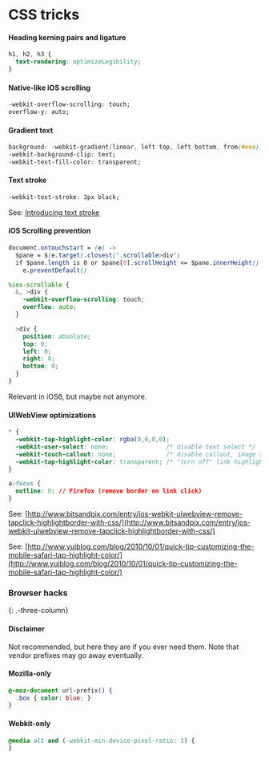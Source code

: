 # CSS tricks

#### Heading kerning pairs and ligature

```css
h1, h2, h3 {
  text-rendering: optimizeLegibility;
}
```

#### Native-like iOS scrolling

```css
-webkit-overflow-scrolling: touch;
overflow-y: auto;
```

#### Gradient text

```css
background: -webkit-gradient(linear, left top, left bottom, from(#eee), to(#333));
-webkit-background-clip: text;
-webkit-text-fill-color: transparent;
```

#### Text stroke

```css
-webkit-text-stroke: 3px black;
```

See: [Introducing text stroke](http://www.webkit.org/blog/85/introducing-text-stroke/)

#### iOS Scrolling prevention

```css
document.ontouchstart = (e) ->
  $pane = $(e.target).closest('.scrollable>div')
  if $pane.length is 0 or $pane[0].scrollHeight <= $pane.innerHeight()
    e.preventDefault()
```

```scss
%ios-scrollable {
  &, >div {
    -webkit-overflow-scrolling: touch;
    overflow: auto;
  }

  >div {
    position: absolute;
    top: 0;
    left: 0;
    right: 0;
    bottom: 0;
  }
}
```

Relevant in iOS6, but maybe not anymore.

#### UIWebView optimizations

```css
* {
  -webkit-tap-highlight-color: rgba(0,0,0,0);
  -webkit-user-select: none;                /* disable text select */
  -webkit-touch-callout: none;              /* disable callout, image save panel (popup) */
  -webkit-tap-highlight-color: transparent; /* "turn off" link highlight */
}

a:focus {
  outline: 0; // Firefox (remove border on link click)
}
```

See: [http://www.bitsandpix.com/entry/ios-webkit-uiwebview-remove-tapclick-highlightborder-with-css/](http://www.bitsandpix.com/entry/ios-webkit-uiwebview-remove-tapclick-highlightborder-with-css/)

See: [http://www.yuiblog.com/blog/2010/10/01/quick-tip-customizing-the-mobile-safari-tap-highlight-color/](http://www.yuiblog.com/blog/2010/10/01/quick-tip-customizing-the-mobile-safari-tap-highlight-color/)

### Browser hacks

{: .-three-column}

#### Disclaimer

Not recommended, but here they are if you ever need them. Note that vendor prefixes may go away eventually.

#### Mozilla-only

```css
@-moz-document url-prefix() {
  .box { color: blue; }
}
```

#### Webkit-only

```css
@media all and (-webkit-min-device-pixel-ratio: 1) {
}
```
